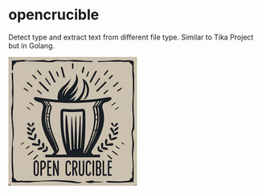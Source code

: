 # opencrucible
Detect type and extract text from different file type. Similar to Tika Project but in Golang.

![Logo OpenCrucible](https://github.com/Vytek/opencrucible/blob/main/doc/OpenCrucibleLogoResize.png)
